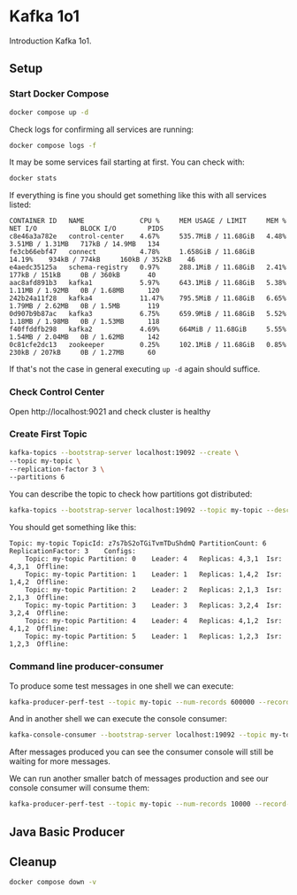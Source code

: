 # Kafka 1o1

Introduction Kafka 1o1.

## Setup

### Start Docker Compose

```bash
docker compose up -d
```

Check logs for confirming all services are running:

```bash
docker compose logs -f
```

It may be some services fail starting at first. You can check with:

```bash
docker stats
```

If everything is fine you should get something like this with all services listed:

```text
CONTAINER ID   NAME              CPU %     MEM USAGE / LIMIT     MEM %     NET I/O           BLOCK I/O        PIDS
c8e46a3a782e   control-center    4.67%     535.7MiB / 11.68GiB   4.48%     3.51MB / 1.31MB   717kB / 14.9MB   134
fe3cb66ebf47   connect           4.78%     1.658GiB / 11.68GiB   14.19%    934kB / 774kB     160kB / 352kB    46
e4aedc35125a   schema-registry   0.97%     288.1MiB / 11.68GiB   2.41%     177kB / 151kB     0B / 360kB       40
aac8afd891b3   kafka1            5.97%     643.1MiB / 11.68GiB   5.38%     1.11MB / 1.92MB   0B / 1.68MB      120
242b24a11f28   kafka4            11.47%    795.5MiB / 11.68GiB   6.65%     1.79MB / 2.62MB   0B / 1.5MB       119
0d907b9b87ac   kafka3            6.75%     659.9MiB / 11.68GiB   5.52%     1.18MB / 1.98MB   0B / 1.53MB      118
f40ffddfb298   kafka2            4.69%     664MiB / 11.68GiB     5.55%     1.54MB / 2.04MB   0B / 1.62MB      142
0c81cfe2dc13   zookeeper         0.25%     102.1MiB / 11.68GiB   0.85%     230kB / 207kB     0B / 1.27MB      60

```

If that's not the case in general executing `up -d` again should suffice.

### Check Control Center

Open http://localhost:9021 and check cluster is healthy

### Create First Topic

```bash
kafka-topics --bootstrap-server localhost:19092 --create \
--topic my-topic \
--replication-factor 3 \
--partitions 6
```

You can describe the topic to check how partitions got distributed:

```bash
kafka-topics --bootstrap-server localhost:19092 --topic my-topic --describe
```

You should get something like this:

```text
Topic: my-topic	TopicId: z7s7bS2oTGiTvmTDuShdmQ	PartitionCount: 6	 ReplicationFactor: 3	 Configs:
	Topic: my-topic	Partition: 0	Leader: 4	Replicas: 4,3,1	 Isr: 4,3,1	 Offline:
	Topic: my-topic	Partition: 1	Leader: 1	Replicas: 1,4,2	 Isr: 1,4,2	 Offline:
	Topic: my-topic	Partition: 2	Leader: 2	Replicas: 2,1,3	 Isr: 2,1,3	 Offline:
	Topic: my-topic	Partition: 3	Leader: 3	Replicas: 3,2,4	 Isr: 3,2,4	 Offline:
	Topic: my-topic	Partition: 4	Leader: 4	Replicas: 4,1,2	 Isr: 4,1,2	 Offline:
	Topic: my-topic	Partition: 5	Leader: 1	Replicas: 1,2,3	 Isr: 1,2,3	 Offline:
```

### Command line producer-consumer

To produce some test messages in one shell we can execute:

```bash
kafka-producer-perf-test --topic my-topic --num-records 600000 --record-size 100 --throughput 10000 --producer-props bootstrap.servers=localhost:19092
```

And in another shell we can execute the console consumer:

```bash
kafka-console-consumer --bootstrap-server localhost:19092 --topic my-topic --from-beginning --property print.timestamp=true --property print.value=true
```

After messages produced you can see the consumer console will still be waiting for more messages.

We can run another smaller batch of messages production and see our console consumer will consume them:

```bash
kafka-producer-perf-test --topic my-topic --num-records 10000 --record-size 100 --throughput 10000 --producer-props bootstrap.servers=localhost:19092
```

## Java Basic Producer



## Cleanup

```bash
docker compose down -v
```